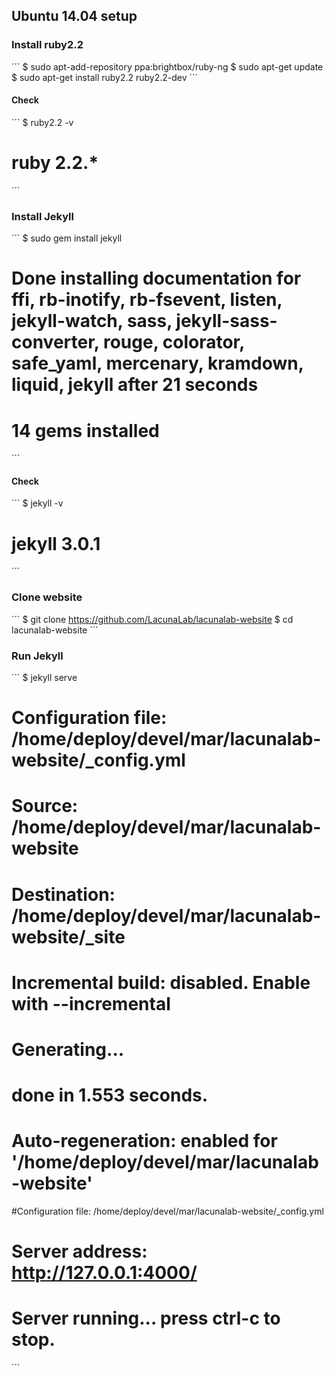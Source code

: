 ## Ubuntu 14.04 setup

### Install ruby2.2
´´´
$ sudo apt-add-repository ppa:brightbox/ruby-ng
$ sudo apt-get update
$ sudo apt-get install ruby2.2 ruby2.2-dev
´´´

#### Check
´´´
$ ruby2.2 -v
# ruby 2.2.*
´´´


### Install Jekyll
´´´
$ sudo gem install jekyll
# Done installing documentation for ffi, rb-inotify, rb-fsevent, listen, jekyll-watch, sass, jekyll-sass-converter, rouge, colorator, safe_yaml, mercenary, kramdown, liquid, jekyll after 21 seconds
# 14 gems installed
´´´

#### Check
´´´
$ jekyll -v
# jekyll 3.0.1
´´´

### Clone website
´´´
$ git clone https://github.com/LacunaLab/lacunalab-website
$ cd lacunalab-website
´´´

### Run Jekyll
´´´
$ jekyll serve
# Configuration file: /home/deploy/devel/mar/lacunalab-website/_config.yml
#            Source: /home/deploy/devel/mar/lacunalab-website
#       Destination: /home/deploy/devel/mar/lacunalab-website/_site
# Incremental build: disabled. Enable with --incremental
#      Generating...
#                    done in 1.553 seconds.
# Auto-regeneration: enabled for '/home/deploy/devel/mar/lacunalab-website'
#Configuration file: /home/deploy/devel/mar/lacunalab-website/_config.yml
#    Server address: http://127.0.0.1:4000/
#  Server running... press ctrl-c to stop.
´´´
